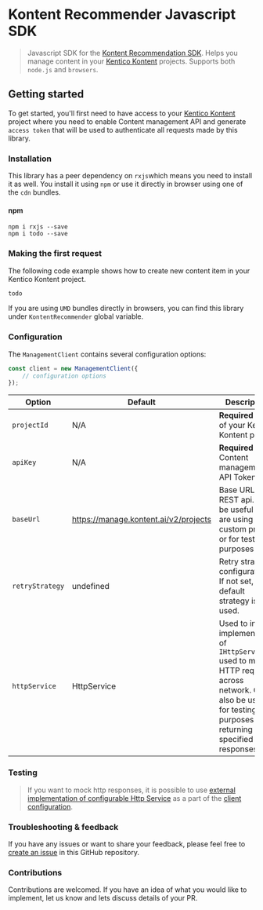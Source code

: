 # Kontent Recommender Javascript SDK

> Javascript SDK for the [Kontent Recommendation SDK](https://developer.kenticocloud.com/v1/reference#content-management-api-v2). Helps you manage content in your [Kentico Kontent](https://kontent.ai/) projects. Supports both `node.js` and `browsers`.

## Getting started

To get started, you'll first need to have access to your [Kentico Kontent](https://kontent.ai/) project where you need to enable Content management API and generate `access token` that will be used to authenticate all requests made by this library.

### Installation

This library has a peer dependency on `rxjs`which means you need to install it as well. You install it using `npm` or use it directly in browser using one of the `cdn` bundles. 

#### npm

```
npm i rxjs --save
npm i todo --save
```

### Making the first request

The following code example shows how to create new content item in your Kentico Kontent project.

```javascript
todo
```

If you are using `UMD` bundles directly in browsers, you can find this library under `KontentRecommender` global variable. 


### Configuration

The `ManagementClient` contains several configuration options:

```javascript
const client = new ManagementClient({
    // configuration options
});
```

| Option  | Default | Description |
| ------------- | ------------- | ------------- |
| `projectId` | N/A | **Required** - Id of your Kentico Kontent project  |
| `apiKey` | N/A  | **Required** - Content management API Token  |
| `baseUrl` | https://manage.kontent.ai/v2/projects  | Base URL of REST api. Can be useful if you are using custom proxy or for testing purposes |
| `retryStrategy` | undefined |  Retry strategy configuration. If not set, default strategy is used. |
| `httpService` | HttpService  | Used to inject implementation of `IHttpService` used to make HTTP request across network. Can also be useful for testing purposes by returning specified responses. |

### Testing

> If you want to mock http responses, it is possible to use [external implementation of configurable Http Service](../core/README.md#testing) as a part of the [client configuration](#configuration).

### Troubleshooting & feedback

If you have any issues or want to share your feedback, please feel free to [create an issue](https://github.com/Enngage/recommender-js-sdk/issues/new/choose) in this GitHub repository.

### Contributions

Contributions are welcomed. If you have an idea of what you would like to implement, let us know and lets discuss details of your PR.
